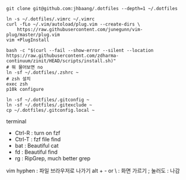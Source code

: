 ```
git clone git@github.com:jhbaang/.dotfiles --depth=1 ~/.dotfiles

ln -s ~/.dotfiles/.vimrc ~/.vimrc
curl -fLo ~/.vim/autoload/plug.vim --create-dirs \
    https://raw.githubusercontent.com/junegunn/vim-plug/master/plug.vim
vim +PlugInstall

bash -c "$(curl --fail --show-error --silent --location https://raw.githubusercontent.com/zdharma-continuum/zinit/HEAD/scripts/install.sh)"
# 뭐 물어보면 no
ln -sf ~/.dotfiles/.zshrc ~
# zsh 설치
exec zsh
p10k configure

ln -sf ~/.dotfiles/.gitconfig ~
ln -sf ~/.dotfiles/.gitexclude ~
cp ~/.dotfiles/.gitconfig.local ~
```




terminal
- Ctrl-R : turn on fzf
- Ctrl-T : fzf file find
- bat : Beautiful cat
- fd  : Beautiful find
- rg  : RipGrep, much better grep

vim
hyphen : 파일 브라우저로 나가기
alt + - or \ : 화면 가르기
; 눌러도 : 나감

